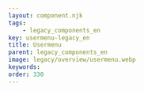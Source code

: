 ```yaml
---
layout: component.njk
tags: 
    - legacy_components_en
key: usermenu-legacy_en
title: Usermenu
parent: legacy_components_en
image: legacy/overview/usermenu.webp
keywords: 
order: 330
---
```


